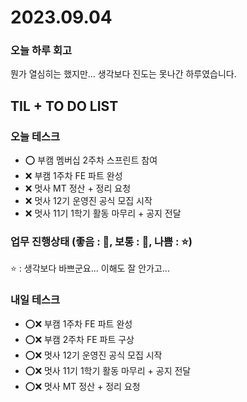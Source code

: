 # 2023.09.04

### 오늘 하루 회고

뭔가 열심히는 했지만... 생각보다 진도는 못나간 하루였습니다.

## TIL + TO DO LIST

### 오늘 테스크

- ⭕ 부캠 멤버십 2주차 스프린트 참여
- ❌ 부캠 1주차 FE 파트 완성
- ❌ 멋사 MT 정산 + 정리 요청
- ❌ 멋사 12기 운영진 공식 모집 시작
- ❌ 멋사 11기 1학기 활동 마무리 + 공지 전달

### 업무 진행상태 (좋음 : 🌠, 보통 : 🌟, 나쁨 : ⭐)

⭐ : 생각보다 바쁘군요... 이해도 잘 안가고...

### 내일 테스크

- ⭕❌ 부캠 1주차 FE 파트 완성
- ⭕❌ 부캠 2주차 FE 파트 구상
- ⭕❌ 멋사 12기 운영진 공식 모집 시작
- ⭕❌ 멋사 11기 1학기 활동 마무리 + 공지 전달
- ⭕❌ 멋사 MT 정산 + 정리 요청
